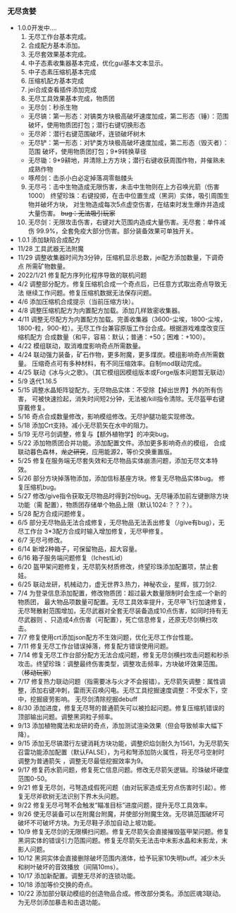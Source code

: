 ### 无尽贪婪
* 1.0.0开发中....
    1. 无尽工作台基本完成。
    2. 合成配方基本添加。
    3. 无尽套效果基本完成。
    4. 中子态素收集器基本完成，优化gui基本文本显示。
    5. 中子态素压缩机基本完成
    6. 压缩机配方基本完成
    7. jei合成查看插件添加完成
    8. 无尽工具效果基本完成，物质团
    * 无尽剑：秒杀生物
    * 无尽镐：第一形态：对镐类方块极高破坏速度加成，第二形态（锤）：范围
      破坏，使用物质团打包；潜行右键切换形态
    * 无尽斧：潜行右键范围破坏，连锁破坏树木
    * 无尽铲：第一形态：对铲类方块极高破坏速度加成，第二形态（毁灭者）：范围
      破坏，使用物质团打包；9*9转换草径
    * 无尽锄：9*9耕地，并清除上方方块；潜行右键收获周围作物，并催熟未成熟作物
    * 啄颅剑：击杀小白必定掉落凋零骷髅头
    9. 无尽弓：击中生物造成无限伤害，未击中生物则在上方召唤光箭（伤害1000）
       终望珍珠：右键投掷，在击中位置生成（黑洞）实体，吸引周围生物并破坏方块，
       对生物造成每次5点虚空伤害，在结束时发生爆炸并造成大量伤害。
       ~~bug：无法吸引玩家~~
    10. 无尽剑：无限攻击伤害，右键对大范围内造成大量伤害。无尽套：单件减伤
        99.9%，全套免疫大部分伤害。部分装备效果可单独开关。
* 1.0.1 添加缺陷合成配方
* 11/28 工具武器无法附魔
* 11/29 调整收集器时间为3分钟，压缩机显示总数，jei配方添加数量，下调奇点
  所需矿物数量。
* 2022/1/21 修复配方序列化程序导致的联机问题
* 4/2 调整部分配方。修复压缩机合成一个奇点后，已任意方式取出奇点导致无法
  继续工作问题。修复压缩机数据无法保存问题。
* 4/6 添加压缩机合成提示（当前压缩方块）。
* 4/8 调整压缩机配方为内置配方加载。添加几样致密收集器。
* 4/11 调整无尽配方为内置配方加载。完善收集器（3600-尘埃，1800-尘埃，
  1800-粒，900-粒）。无尽工作台兼容原版工作台合成。根据游戏难度改变压缩机配方
  合成数量（和平，容易：默认；普通：+50；困难：+100）。
* 4/22 模组联动，取消难度影响奇点所需数量。
* 4/24 联动强力装备，矿石作物，更多附魔，更多煤炭。模组影响奇点所需数量。
  压缩奇点可有多种材料，有不同压缩效率。自制mod联动完成。
* 4/25 联动《冰与火之歌》。（其它模组因模组版本或Forge版本问题暂无联动）
* 5/9 迭代1.16.5
* 5/15 调整水晶矩阵锭配方。无尽物品实体：不受除【掉出世界】外的所有伤害，
  可被快速捡起，消失时间短2分钟，无法被/kill指令清除。无尽盔甲右键穿戴修复。
* 5/16 奇点合成数量修改，影响模组修改。无尽护腿功能实现修改。
* 5/18 添加Crt支持。减小无尽箭矢在水中的阻力。
* 5/19 无尽弓剑调整，修复与【额外植物学】的冲突bug。
* 5/22 添加物质团合并功能。添加配置文件。添加更多影响奇点的模组，
  合成联动暮色森林，~~龙之研究~~，应用能源2，等价交换重置版。
* 5/25 修复在服务端无尽套失效和无尽物品实体崩溃问题，添加无尽文本特效。
* 5/26 部分方块掉落物添加，添加信标基座方块。修复无尽物品实体bug。
  修复压缩机bug。
* 5/27 修改/give指令获取无尽物品时得到2份bug。无尽锤添加前左键删除方块功能（需
  配置），物质团存储单个物品上限（默认1024:？？？）。
* 5/28 配方合成问题修复。
* 6/5 部分无尽物品无法合成修复，无尽物品无法丢出修复（/give有bug），无尽工作台
  3*3配方合成时输入增加修复，无尽甲修复。
* 6/7 无尽弓修改。
* 6/14 新增2种箱子，可保留物品，超大容量。
* 6/16 箱子服务端问题修复（IchestLid）
* 6/20 盔甲架问题修复，无尽箭矢材质修改，终望珍珠添加配置项，禁止套娃。
* 6/25 联动龙研，机械动力，虚无世界3.热力，神秘农业，星辉，拔刀剑2.
* 7/4 为登录信息添加配置，修改物质团：超过最大数量限制时会生成一个新的物质团， 最大物品项数量可配置。无尽工具效率提升，无尽甲飞行加速修复，
  无尽弩散射范围增加，无尽武器对全套无尽装备造成10点伤害，如同时持有无尽武器则 、只造成4点伤害（可配置），死亡信息修复，还原无尽剑横扫攻击。
* 7/7 修复使用crt添加json配方不生效问题，优化无尽工作台性能。
* 7/11 修复无尽工作台错误掉落，修复配方错误使用问题。
* 7/14 修复无尽工作台部分配方无法合成问题，修复无尽剑横扫攻击问题和秒杀攻击。终望珍珠：调整最终伤害类型，调整攻击频率，方块破坏效果范围。（~~移动玩家~~）
* 7/17 修复热力联动问题（指需要冰与火才不会报错）。无尽箭矢调整：属性调整，添加右键冲刺，雷雨天召唤闪电。无尽工具挖掘速度调整：不受水下，空中，挖掘疲劳影响。
  无尽剑清除挖掘debuff
* 8/30 添加进度，修复无尽弩的普通箭矢可以被捡起问题。修复压缩机错误的顶部输出问题。调整黑洞粒子频率。
* 9/13 添加植物魔法和龙研的奇点，添加测试渲染效果（但会导致帧率大幅下降）。
* 9/15 添加无尽镐潜行左键消耗方块功能，调整炽焰剑耐久为1561，为无尽箭矢召雷功能添加配置（默认FALSE），为弓和弩添加防火属性，将无尽弓空射时调整为普通箭矢
  ，调整无尽最低挖掘效率为9。
* 9/17 修复药水箭问题，修复死亡信息问题。修改无尽箭矢逻辑。珍珠破坏硬度范围0-50。
* 9/21 修复无尽剑，弓弩造成假死问题（由对玩家造成无穷点伤害时引起）。修复无尽斧砍树无法识别下界木头问题。
* 9/22 修复无尽弓弩不会触发“瞄准目标”进度问题，提升无尽工具效率。
* 9/26 使无尽装备可以在附魔台附魔，并使部分附魔生效。无尽镐范围破坏可破坏不可破坏方块。为无尽鞋子添加自动上坡功能。
* 10/9 修复无尽剑的无限横扫问题。修复无尽箭矢会直接摧毁盔甲架问题。修复黑洞实体的错误引力范围问题。修复无尽箭矢无法击中末影水晶和末影龙，末影人问题。
* 10/12 黑洞实体会直接删除破坏范围内液体，给予玩家10失明buff。减少木头和树叶破坏的音效播放（间隔10ms）。
* 10/17 添加新配置。调整无尽斧的连锁功能。
* 10/18 添加等价交换的奇点。
* 10/22 添加部分联动模组的创造物品合成。修改部分类名。添加匠魂3联动。为无尽剑添加暴击和击退功能。
